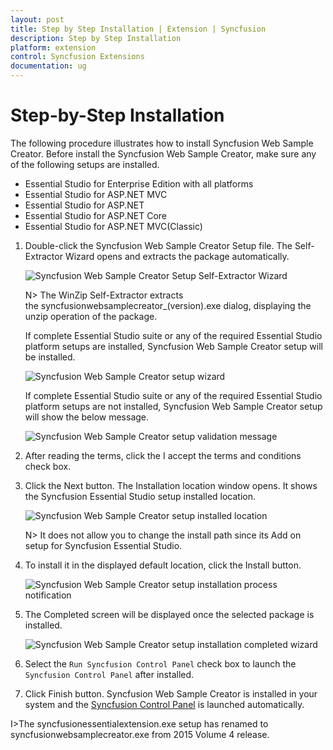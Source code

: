 ```yaml
---
layout: post
title: Step by Step Installation | Extension | Syncfusion  
description: Step by Step Installation
platform: extension
control: Syncfusion Extensions
documentation: ug
---
```


# Step-by-Step Installation  

The following procedure illustrates how to install Syncfusion Web Sample Creator. Before install the Syncfusion Web Sample Creator, make sure any of the following setups are installed. 

   * Essential Studio for Enterprise Edition with all platforms
   * Essential Studio for ASP.NET MVC
   * Essential Studio for ASP.NET
   * Essential Studio for ASP.NET Core
   * Essential Studio for ASP.NET MVC(Classic)

1. Double-click the Syncfusion Web Sample Creator Setup file. The Self-Extractor Wizard opens and extracts the package automatically.

   ![Syncfusion Web Sample Creator Setup Self-Extractor Wizard](Step-by-Step-Installation_images/Step-by-Step-Installation-img1.jpeg)

   N> The WinZip Self-Extractor extracts the syncfusionwebsamplecreator_(version).exe dialog, displaying the unzip operation of the package.

   If complete Essential Studio suite or any of the required Essential Studio platform setups are installed, Syncfusion Web Sample Creator setup will be installed.
   
   ![Syncfusion Web Sample Creator setup wizard](Step-by-Step-Installation_images/Step-by-Step-Installation-img2.jpeg)

   If complete Essential Studio suite or any of the required Essential Studio platform setups are not installed, Syncfusion Web Sample Creator setup will show the below message.
   
   ![Syncfusion Web Sample Creator setup validation message](Step-by-Step-Installation_images/Step-by-Step-Installation-img7.jpeg)

2. After reading the terms, click the I accept the terms and conditions check box. 

3. Click the Next button. The Installation location window opens. It shows the Syncfusion Essential Studio setup installed location.

   ![Syncfusion Web Sample Creator setup installed location](Step-by-Step-Installation_images/Step-by-Step-Installation-img4.jpeg)

   N> It does not allow you to change the install path since its Add on setup for Syncfusion Essential Studio.

4. To install it in the displayed default location, click the Install button.

   ![Syncfusion Web Sample Creator setup installation process notification](Step-by-Step-Installation_images/Step-by-Step-Installation-img5.jpeg)

5. The Completed screen will be displayed once the selected package is installed.

   ![Syncfusion Web Sample Creator setup installation completed wizard](Step-by-Step-Installation_images/Step-by-Step-Installation-img6.jpeg)

5. Select the `Run Syncfusion Control Panel` check box to launch the `Syncfusion Control Panel` after installed.

6. Click Finish button. Syncfusion Web Sample Creator is installed in your system and the [Syncfusion Control Panel](https://help.syncfusion.com/extension/aspnet-mvc-extension/sample-creator) is launched automatically.

I>The syncfusionessentialextension.exe setup has renamed to syncfusionwebsamplecreator.exe from 2015 Volume 4 release.
